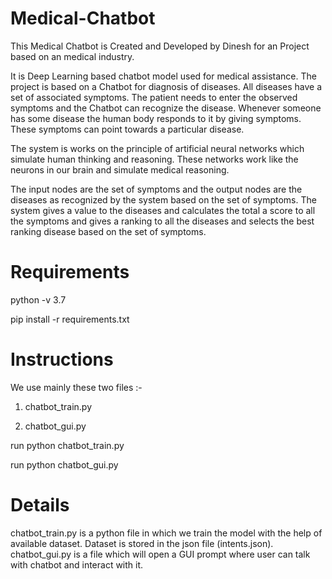 # Medical-Chatbot
This Medical Chatbot is Created and Developed by Dinesh for an Project based on an medical industry.

It is Deep Learning based chatbot model used for medical assistance. The project is based on a Chatbot for diagnosis of diseases. All diseases have a set of associated symptoms. The patient needs to enter the observed symptoms and the Chatbot can recognize the disease. Whenever someone has some disease the human body responds to it by giving symptoms. These symptoms can point towards a particular disease.

The system is works on the principle of artificial neural networks which simulate human thinking and reasoning. These networks work like the neurons in our brain and simulate medical reasoning. 
 
The input nodes are the set of symptoms and the output nodes are the diseases as recognized by the system based on the set of symptoms. The system gives a value to the diseases and calculates the total a score to all the symptoms and gives a ranking to all the diseases and selects the best ranking disease based on the set of symptoms.


# Requirements
python -v 3.7

pip install -r requirements.txt 


# Instructions
We use mainly these two files :-

1. chatbot_train.py

2. chatbot_gui.py

run python chatbot_train.py

run python chatbot_gui.py


# Details
chatbot_train.py is a python file in which we train the model with the help of available dataset.
Dataset is stored in the json file (intents.json).
chatbot_gui.py is a file which will open a GUI prompt where user can talk with chatbot and interact with it.
